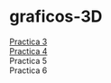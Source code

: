 # graficos-3D
<a href="https://sianats.github.io/graficos-3D/practica3/TorresMartinezAnais.html">Practica 3</a><br>
<a href= "https://sianats.github.io/graficos-3D/practica4/moverCuadrados.html">Practica 4</a><br>
Practica 5 <br>
Practica 6
